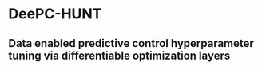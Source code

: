 # DeePC-HUNT
## Data enabled predictive control hyperparameter tuning via differentiable optimization layers



